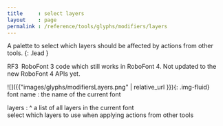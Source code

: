 ```yaml
---
title     : select layers
layout    : page
permalink : /reference/tools/glyphs/modifiers/layers
---
```


A palette to select which layers should be affected by actions from other tools.
{: .lead }

<span class="badge text-bg-warning rounded-0">RF3</span> RoboFont 3 code which still works in RoboFont 4. Not updated to the new RoboFont 4 APIs yet.


<div class='row'>

<div class='col-sm-4' markdown='1'>
![]({{"images/glyphs/modifiersLayers.png" | relative_url }}){: .img-fluid}
</div>

<div class='col-sm-8' markdown='1'>
font name
: the name of the current font

layers
: ^
  a list of all layers in the current font  
  select which layers to use when applying actions from other tools
</div>

</div>
